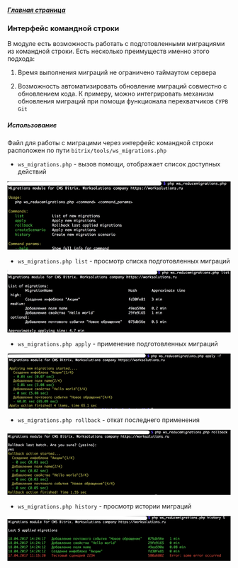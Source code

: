 ##### [Главная страница](../README.md)

### Интерфейс командной строки

В модуле есть возможность работать с подготовленными миграциями из командной строки. Есть несколько преимуществ 
именно этого подхода:

  1. Время выполнения миграций не ограничено таймаутом сервера
  
  2. Возможность автоматизировать обновление миграций совместно с обновлением кода. К примеру, можно интегрировать механизм обновления миграций 
  при помощи функционала перехватчиков `СУРВ Git`

##### Использование

  Файл для работы с миграцими через интерфейс командной строки расположен по пути `bitrix/tools/ws_migrations.php`

  * `ws_migrations.php` - вызов помощи, отображает список доступных действий
  
  ![Помощь](cli_help.jpg)
  
  * `ws_migrations.php list` - просмотр списка подготовленных миграций
  
  ![Список миграций](cli_list.jpg)
  
  * `ws_migrations.php apply` - применение подготовленных миграций
  
  ![Применение](cli_apply.jpg)
  
  * `ws_migrations.php rollback` - откат последнего применения
  
  ![Отмена изменений](cli_rollback.jpg)

  * `ws_migrations.php history` - просмотр истории миграций
  
  ![Просмотр истории](cli_history.jpg)